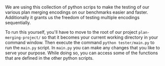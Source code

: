 We are using this collection of python scrips to make the testing of our various plan merging encodings on our benchmarks easier and faster.
Additionally it grants us the freedom of testing multiple encodings sequentially.

To run this yourself, you'll have to move to the root of our project `plan-merging-project/` so that it becomes your current working directory in your command window.
Then execute the command `python tester/main.py` to run the `main.py` script.
In `main.py` you can make any changes that you like to serve your purpose. While doing so, you can access some of the functions that are defined in the other python scripts.
